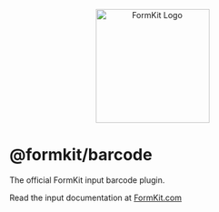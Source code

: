 <p align="center"><a href="https://www.formkit.com" target="_blank" rel="noopener noreferrer"><img width="200" src="https://cdn.formk.it/brand-assets/formkit-logo.png" alt="FormKit Logo"></a></p>

# @formkit/barcode

The official FormKit input barcode plugin.

Read the input documentation at [FormKit.com](https://formkit.com/plugins/barcode)
